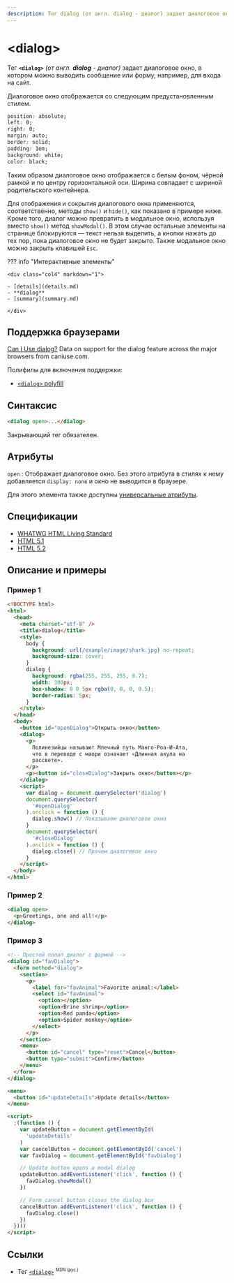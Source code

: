 ```yaml
---
description: Тег dialog (от англ. dialog - диалог) задает диалоговое окно, в котором можно выводить сообщение или форму, например, для входа на сайт
---
```


# &lt;dialog&gt;

Тег **`<dialog>`** _(от англ. **dialog** - диалог)_ задает диалоговое окно, в котором можно выводить сообщение или форму, например, для входа на сайт.

Диалоговое окно отображается со следующим предустановленным стилем.

```css
position: absolute;
left: 0;
right: 0;
margin: auto;
border: solid;
padding: 1em;
background: white;
color: black;
```

Таким образом диалоговое окно отображается с белым фоном, чёрной рамкой и по центру горизонтальной оси. Ширина совпадает с шириной родительского контейнера.

Для отображения и сокрытия диалогового окна применяются, соответственно, методы `show()` и `hide()`, как показано в примере ниже. Кроме того, диалог можно превратить в модальное окно, используя вместо `show()` метод `showModal()`. В этом случае остальные элементы на странице блокируются — текст нельзя выделить, а кнопки нажать до тех пор, пока диалоговое окно не будет закрыто. Также модальное окно можно закрыть клавишей `Esc`.

??? info "Интерактивные элементы"

    <div class="col4" markdown="1">

    - [details](details.md)
    - **dialog**
    - [summary](summary.md)

    </div>

## Поддержка браузерами

<p class="ciu_embed" data-feature="dialog" data-periods="future_1,current,past_1,past_2">
  <a href="http://caniuse.com/#feat=dialog">Can I Use dialog?</a> Data on support for the dialog feature across the major browsers from caniuse.com.
</p>

Полифилы для включения поддержки:

- [`<dialog>` polyfill](https://github.com/Modernizr/Modernizr/wiki/HTML5-Cross-Browser-Polyfills#dialog)

## Синтаксис

```html
<dialog open>...</dialog>
```

Закрывающий тег обязателен.

## Атрибуты

`open`
: Отображает диалоговое окно. Без этого атрибута в стилях к нему добавляется `display: none` и окно не выводится в браузере.

Для этого элемента также доступны [универсальные атрибуты](uni-attr.md).

## Спецификации

- [WHATWG HTML Living Standard](https://html.spec.whatwg.org/multipage/forms.html#the-dialog-element)
- [HTML 5.1](http://www.w3.org/html/wg/drafts/html/master/interactive-elements.html#the-dialog-element)
- [HTML 5.2](https://www.w3.org/TR/html52/interactive-elements.html#elementdef-dialog)

## Описание и примеры

### Пример 1

```html
<!DOCTYPE html>
<html>
  <head>
    <meta charset="utf-8" />
    <title>dialog</title>
    <style>
      body {
        background: url(/example/image/shark.jpg) no-repeat;
        background-size: cover;
      }
      dialog {
        background: rgba(255, 255, 255, 0.7);
        width: 300px;
        box-shadow: 0 0 5px rgba(0, 0, 0, 0.5);
        border-radius: 5px;
      }
    </style>
  </head>
  <body>
    <button id="openDialog">Открыть окно</button>
    <dialog>
      <p>
        Полинезийцы называют Млечный путь Манго-Роа-И-Ата,
        что в переводе с маори означает «Длинная акула на
        рассвете».
      </p>
      <p><button id="closeDialog">Закрыть окно</button></p>
    </dialog>
    <script>
      var dialog = document.querySelector('dialog')
      document.querySelector(
        '#openDialog'
      ).onclick = function () {
        dialog.show() // Показываем диалоговое окно
      }
      document.querySelector(
        '#closeDialog'
      ).onclick = function () {
        dialog.close() // Прячем диалоговое окно
      }
    </script>
  </body>
</html>
```

### Пример 2

```html
<dialog open>
  <p>Greetings, one and all!</p>
</dialog>
```

### Пример 3

```html
<!-- Простой попап диалог с формой -->
<dialog id="favDialog">
  <form method="dialog">
    <section>
      <p>
        <label for="favAnimal">Favorite animal:</label>
        <select id="favAnimal">
          <option></option>
          <option>Brine shrimp</option>
          <option>Red panda</option>
          <option>Spider monkey</option>
        </select>
      </p>
    </section>
    <menu>
      <button id="cancel" type="reset">Cancel</button>
      <button type="submit">Confirm</button>
    </menu>
  </form>
</dialog>

<menu>
  <button id="updateDetails">Update details</button>
</menu>

<script>
  ;(function () {
    var updateButton = document.getElementById(
      'updateDetails'
    )
    var cancelButton = document.getElementById('cancel')
    var favDialog = document.getElementById('favDialog')

    // Update button opens a modal dialog
    updateButton.addEventListener('click', function () {
      favDialog.showModal()
    })

    // Form cancel button closes the dialog box
    cancelButton.addEventListener('click', function () {
      favDialog.close()
    })
  })()
</script>
```

## Ссылки

- Тег [`<dialog>`](https://developer.mozilla.org/ru/docs/Web/HTML/Element/dialog) <sup><small>MDN (рус.)</small></sup>

